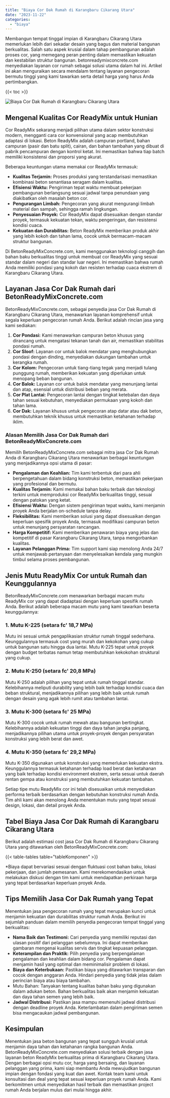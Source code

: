 ```yaml
---
title: "Biaya Cor Dak Rumah di Karangbaru Cikarang Utara"
date: "2023-11-22"
categories: 
  - "biaya"
---
```


Membangun tempat tinggal impian di Karangbaru Cikarang Utara memerlukan lebih dari sekadar desain yang bagus dan material bangunan berkualitas. Salah satu aspek krusial dalam tahap pembangunan adalah proses cor, yang memegang peran penting dalam memastikan kekuatan dan kestabilan struktur bangunan. betonreadymixconcrete.com menyediakan layanan cor rumah sebagai solusi utama dalam hal ini. Artikel ini akan menguraikan secara mendalam tentang layanan pengecoran bermutu tinggi yang kami tawarkan serta detail harga yang harus Anda pertimbangkan.

{{< toc >}}

![Biaya Cor Dak Rumah di Karangbaru Cikarang Utara](https://betoncor8.github.io/cor/harga-beton-readymix-concrete%20(8).png)

## Mengenal Kualitas Cor ReadyMix untuk Hunian

Cor ReadyMix sekarang menjadi pilihan utama dalam sektor konstruksi modern, mengganti cara cor konvensional yang acap membutuhkan adaptasi di lokasi. Beton ReadyMix adalah campuran portland, bahan campuran (pasir dan batu split), cairan, dan bahan tambahan yang dibuat di pabrik pencampuran dengan kontrol ketat. Ini memastikan bahwa tiap batch memiliki konsistensi dan proporsi yang akurat.

Beberapa keuntungan utama memakai cor ReadyMix termasuk:

- **Kualitas Terjamin:** Proses produksi yang terstandarisasi memastikan kombinasi beton senantiasa seragam dalam kualitas.
- **Efisiensi Waktu:** Pengiriman tepat waktu membuat pekerjaan pembangunan berlangsung sesuai jadwal tanpa penundaan yang diakibatkan oleh masalah beton cor.
- **Pengurangan Limbah:** Pengecoran yang akurat mengurangi limbah material dan sampah, sehingga ramah lingkungan.
- **Penyesuaian Proyek:** Cor ReadyMix dapat disesuaikan dengan standar proyek, termasuk kekuatan tekan, waktu pengeringan, dan resistensi kondisi cuaca.
- **Kekuatan dan Durabilitas:** Beton ReadyMix memberikan produk akhir yang lebih kokoh dan tahan lama, cocok untuk bermacam-macam struktur bangunan.

Di BetonReadyMixConcrete.com, kami menggunakan teknologi canggih dan bahan baku berkualitas tinggi untuk membuat cor ReadyMix yang sesuai standar dalam negeri dan standar luar negeri. Ini memastikan bahwa rumah Anda memiliki pondasi yang kokoh dan resisten terhadap cuaca ekstrem di Karangbaru Cikarang Utara.

## Layanan Jasa Cor Dak Rumah dari BetonReadyMixConcrete.com

BetonReadyMixConcrete.com, sebagai penyedia jasa Cor Dak Rumah di Karangbaru Cikarang Utara, menawarkan layanan komprehensif untuk segala keperluan pengecoran rumah Anda. Berikut adalah rincian jasa yang kami sediakan:

1. **Cor Pondasi:** Kami menawarkan campuran beton khusus yang dirancang untuk mengatasi tekanan tanah dan air, memastikan stabilitas pondasi rumah.
2. **Cor Sloof:** Layanan cor untuk balok mendatar yang menghubungkan pondasi dengan dinding, menyediakan dukungan tambahan untuk kerangka rumah.
3. **Cor Kolom:** Pengecoran untuk tiang-tiang tegak yang menjadi tulang punggung rumah, memberikan kekuatan yang diperlukan untuk menopang beban bangunan.
4. **Cor Balok:** Layanan cor untuk balok mendatar yang menunjang lantai dan atap, esensial untuk distribusi beban yang merata.
5. **Cor Plat Lantai:** Pengecoran lantai dengan tingkat ketebalan dan daya tahan sesuai kebutuhan, menyediakan permukaan yang kokoh dan tahan lama.
6. **Cor Dak:** Layanan khusus untuk pengecoran atap datar atau dak beton, membutuhkan teknik khusus untuk memastikan ketahanan terhadap iklim.

### Alasan Memilih Jasa Cor Dak Rumah dari BetonReadyMixConcrete.com

Memilih BetonReadyMixConcrete.com sebagai mitra jasa Cor Dak Rumah Anda di Karangbaru Cikarang Utara menawarkan berbagai keuntungan yang menjadikannya opsi utama di pasar:

- **Pengalaman dan Keahlian:** Tim kami terbentuk dari para ahli berpengetahuan dalam bidang konstruksi beton, memastikan pekerjaan yang profesional dan bermutu.
- **Kualitas Terjamin:** Kami memakai bahan baku terbaik dan teknologi terkini untuk memproduksi cor ReadyMix berkualitas tinggi, sesuai dengan patokan yang ketat.
- **Efisiensi Waktu:** Dengan sistem pengiriman tepat waktu, kami menjamin proyek Anda berjalan on-schedule tanpa delay.
- **Fleksibilitas:** Kami memberikan solusi yang dapat disesuaikan dengan keperluan spesifik proyek Anda, termasuk modifikasi campuran beton untuk menunjang persyaratan rancangan.
- **Harga Kompetitif:** Kami memberikan penawaran biaya yang jelas dan kompetitif di pasar Karangbaru Cikarang Utara, tanpa mengorbankan kualitas.
- **Layanan Pelanggan Prima:** Tim support kami siap menolong Anda 24/7 untuk menjawab pertanyaan dan menyelesaikan kendala yang mungkin timbul selama proses pembangunan.

## Jenis Mutu ReadyMix Cor untuk Rumah dan Keunggulannya

BetonReadyMixConcrete.com menawarkan berbagai macam mutu ReadyMix cor yang dapat diadaptasi dengan keperluan spesifik rumah Anda. Berikut adalah beberapa macam mutu yang kami tawarkan beserta keunggulannya:

### 1\. Mutu K-225 (setara fc' 18,7 MPa)

Mutu ini sesuai untuk pengaplikasian struktur rumah tinggal sederhana. Keunggulannya termasuk cost yang murah dan kekokohan yang cukup untuk bangunan satu hingga dua lantai. Mutu K-225 tepat untuk proyek dengan budget terbatas namun tetap membutuhkan kekokohan struktural yang cukup.

### 2\. Mutu K-250 (setara fc' 20,8 MPa)

Mutu K-250 adalah pilihan yang tepat untuk rumah tinggal standar. Kelebihannya meliputi durability yang lebih baik terhadap kondisi cuaca dan beban struktural, menjadikannya pilihan yang lebih baik untuk rumah dengan desain yang agak lebih rumit atau tambahan lantai.

### 3\. Mutu K-300 (setara fc' 25 MPa)

Mutu K-300 cocok untuk rumah mewah atau bangunan bertingkat. Kelebihannya adalah kekuatan tinggi dan daya tahan jangka panjang, menjadikannya pilihan utama untuk proyek-proyek dengan persyaratan konstruksi yang lebih berat dan awet.

### 4\. Mutu K-350 (setara fc' 29,2 MPa)

Mutu K-350 digunakan untuk konstruksi yang memerlukan kekuatan ekstra. Keunggulannya termasuk ketahanan terhadap load berat dan ketahanan yang baik terhadap kondisi environment ekstrem, serta sesuai untuk daerah rentan gempa atau konstruksi yang membutuhkan kekuatan tambahan.

Setiap tipe mutu ReadyMix cor ini telah disesuaikan untuk menyediakan performa terbaik berdasarkan dengan kebutuhan konstruksi rumah Anda. Tim ahli kami akan menolong Anda menentukan mutu yang tepat sesuai design, lokasi, dan detail proyek Anda.

## Tabel Biaya Jasa Cor Dak Rumah di Karangbaru Cikarang Utara

Berikut adalah estimasi cost jasa Cor Dak Rumah di Karangbaru Cikarang Utara yang ditawarkan oleh BetonReadyMixConcrete.com:

{{< table-tables table="tableKomponen" >}}

\*Biaya dapat bervariasi sesuai dengan fluktuasi cost bahan baku, lokasi pekerjaan, dan jumlah pemesanan. Kami merekomendasikan untuk melakukan diskusi dengan tim kami untuk mendapatkan perkiraan harga yang tepat berdasarkan keperluan proyek Anda.

## Tips Memilih Jasa Cor Dak Rumah yang Tepat

Menentukan jasa pengecoran rumah yang tepat merupakan kunci untuk menjamin kekuatan dan durabilitas struktur rumah Anda. Berikut ini sejumlah panduan dalam memilih penyedia pengecoran tempat tinggal yang berkualitas:

- **Nama Baik dan Testimoni:** Cari penyedia yang memiliki reputasi dan ulasan positif dari pelanggan sebelumnya. Ini dapat memberikan gambaran mengenai kualitas servis dan tingkat kepuasan pelanggan.
- **Keterampilan dan Praktik:** Pilih penyedia yang berpengalaman pengalaman dan keahlian dalam bidang cor. Pengalaman dapat menjamin hasil yang optimal dan meminimalisir problem di lokasi.
- **Biaya dan Keterbukaan:** Pastikan biaya yang ditawarkan transparan dan cocok dengan anggaran Anda. Hindari penyedia yang tidak jelas dalam perincian biaya atau biaya tambahan.
- Mutu Bahan: Tanyakan tentang kualitas bahan baku yang digunakan dalam adukan beton. Bahan berkualitas baik akan menjamin kekuatan dan daya tahan semen yang lebih baik.
- **Jadwal Distribusi:** Pastikan jasa mampu memenuhi jadwal distribusi dengan deadline proyek Anda. Keterlambatan dalam pengiriman semen bisa mengacaukan jadwal pembangunan.

## Kesimpulan

Menentukan jasa beton bangunan yang tepat sungguh krusial untuk menjamin daya tahan dan ketahanan rangka bangunan Anda. BetonReadyMixConcrete.com menyediakan solusi terbaik dengan jasa layanan beton ReadyMix berkualitas prima di Karangbaru Cikarang Utara. Dengan berbagai opsi mutu cor, harga yang bersaing, dan layanan pelanggan yang prima, kami siap membantu Anda mewujudkan bangunan impian dengan fondasi yang kuat dan awet. Kontak team kami untuk konsultasi dan deal yang tepat sesuai keperluan proyek rumah Anda. Kami berkomitmen untuk menyediakan hasil terbaik dan memastikan project rumah Anda berjalan mulus dari mulai hingga akhir.
